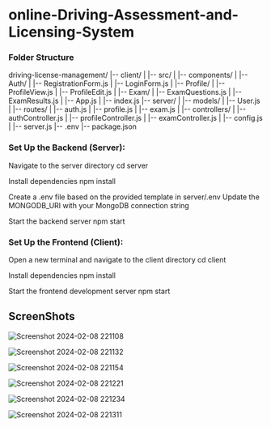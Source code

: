 # online-Driving-Assessment-and-Licensing-System

### Folder Structure

driving-license-management/
|-- client/
|   |-- src/
|       |-- components/
|           |-- Auth/
|               |-- RegistrationForm.js
|               |-- LoginForm.js
|           |-- Profile/
|               |-- ProfileView.js
|               |-- ProfileEdit.js
|           |-- Exam/
|               |-- ExamQuestions.js
|               |-- ExamResults.js
|       |-- App.js
|       |-- index.js
|-- server/
|   |-- models/
|       |-- User.js
|   |-- routes/
|       |-- auth.js
|       |-- profile.js
|       |-- exam.js
|   |-- controllers/
|       |-- authController.js
|       |-- profileController.js
|       |-- examController.js
|   |-- config.js
|   |-- server.js
|-- .env
|-- package.json


###  Set Up the Backend (Server):
 Navigate to the server directory
cd server

Install dependencies
npm install

Create a .env file based on the provided template in server/.env
Update the MONGODB_URI with your MongoDB connection string

Start the backend server
npm start

### Set Up the Frontend (Client):
Open a new terminal and navigate to the client directory
cd client

Install dependencies
npm install

Start the frontend development server
npm start


## ScreenShots

![Screenshot 2024-02-08 221108](https://github.com/NitinSharma973/online-Driving-Assessment-and-Licensing-System-/assets/89895011/6c64d147-ce89-4ca7-a356-25f4ff53793e)


![Screenshot 2024-02-08 221132](https://github.com/NitinSharma973/online-Driving-Assessment-and-Licensing-System-/assets/89895011/79cfb102-12a6-4f6f-8998-356ed01ac4e0)


![Screenshot 2024-02-08 221154](https://github.com/NitinSharma973/online-Driving-Assessment-and-Licensing-System-/assets/89895011/fa66977b-ebe0-47d9-b3b3-a2c95738b2d0)


![Screenshot 2024-02-08 221221](https://github.com/NitinSharma973/online-Driving-Assessment-and-Licensing-System-/assets/89895011/e2df3852-7624-4fe7-b166-41d759f60886)


![Screenshot 2024-02-08 221234](https://github.com/NitinSharma973/online-Driving-Assessment-and-Licensing-System-/assets/89895011/f16dac47-1bf0-45bb-998c-c56c763e4f41)

![Screenshot 2024-02-08 221311](https://github.com/NitinSharma973/online-Driving-Assessment-and-Licensing-System-/assets/89895011/073269e7-89a5-409c-81c4-c286b143c574)





